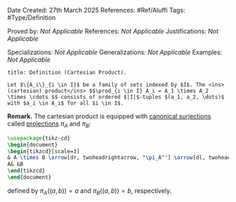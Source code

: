 <div class="topSpace"></div>

Date Created: 27th March 2025
References: #Ref/Aluffi 
Tags: #Type/Definition

Proved by: <i>Not Applicable</i>
References: <i>Not Applicable</i>
Justifications: <i>Not Applicable</i>

Specializations: <i>Not Applicable</i>
Generalizations: <i>Not Applicable</i>
Examples: <i>Not Applicable</i>

``` ad-Definition
title: Definition (Cartesian Product).

Let $\{A_i\}_{i \in I}$ be a family of sets indexed by $I$. The <ins>(cartesian) product</ins> $$\prod_{i \in I} A_i = A_1 \times A_2 \times \cdots $$ consists of ordered $|I|$-tuples $(a_1, a_2, \dots)$ with $a_i \in A_i$ for all $i \in I$.

```

**Remark.**
The cartesian product is equipped with <ins>canonical surjections</ins> called <ins>projections</ins> $\pi_A$ and $\pi_B$:
```tikz
\usepackage{tikz-cd}
\begin{document}
\begin{tikzcd}[scale=3]
& A \times B \arrow[dr, twoheadrightarrow, "\pi_A"'] \arrow[dl, twoheadrightarrow, "\pi_B"] &\\
A& &B
\end{tikzcd}
\end{document}
```
defined by $\pi_A((a,b))=a$ and $\pi_B((a,b))=b$, respectively.
